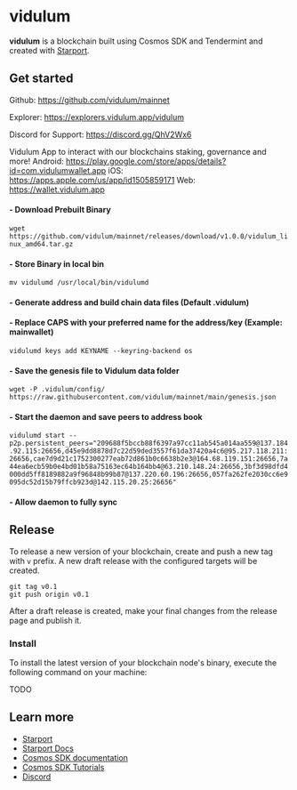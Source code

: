 # vidulum

**vidulum** is a blockchain built using Cosmos SDK and Tendermint and created with [Starport](https://github.com/tendermint/starport).

## Get started

Github: https://github.com/vidulum/mainnet

Explorer: https://explorers.vidulum.app/vidulum

Discord for Support: https://discord.gg/QhV2Wx6

Vidulum App to interact with our blockchains staking, governance and more!
Android: https://play.google.com/store/apps/details?id=com.vidulumwallet.app
iOS: https://apps.apple.com/us/app/id1505859171
Web: https://wallet.vidulum.app


#### - Download Prebuilt Binary
`wget https://github.com/vidulum/mainnet/releases/download/v1.0.0/vidulum_linux_amd64.tar.gz`


#### - Store Binary in local bin
`mv vidulumd /usr/local/bin/vidulumd`


#### - Generate address and build chain data files (Default  .vidulum)
#### - Replace CAPS with your preferred name for the address/key (Example: mainwallet)
`vidulumd keys add KEYNAME --keyring-backend os`


#### - Save the genesis file to Vidulum data folder
`wget -P .vidulum/config/ https://raw.githubusercontent.com/vidulum/mainnet/main/genesis.json`


#### - Start the daemon and save peers to address book
`vidulumd start --p2p.persistent_peers="209688f5bccb88f6397a97cc11ab545a014aa559@137.184.92.115:26656,d45e9dd8878d7c22d59ded3557f61da37420a4c6@95.217.118.211:26656,cae7d9d21c1752300277eab72d861b0c6638b2e3@164.68.119.151:26656,7a44ea6ecb59b0e4bd01b58a75163ec64b164bb4@63.210.148.24:26656,3bf3d98dfd4000dd5ff8189882a9f96848b99b87@137.220.60.196:26656,057fa262fe2030cc6e9095dc52d15b79ffcb923d@142.115.20.25:26656"`


#### - Allow daemon to fully sync



## Release

To release a new version of your blockchain, create and push a new tag with `v` prefix. A new draft release with the configured targets will be created.

```
git tag v0.1
git push origin v0.1
```

After a draft release is created, make your final changes from the release page and publish it.

### Install

To install the latest version of your blockchain node's binary, execute the following command on your machine:

TODO

## Learn more

- [Starport](https://github.com/tendermint/starport)
- [Starport Docs](https://docs.starport.network)
- [Cosmos SDK documentation](https://docs.cosmos.network)
- [Cosmos SDK Tutorials](https://tutorials.cosmos.network)
- [Discord](https://discord.gg/cosmosnetwork)
